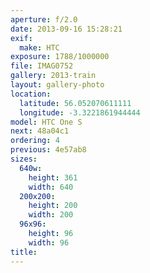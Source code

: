 ```yaml
---
aperture: f/2.0
date: 2013-09-16 15:28:21
exif:
  make: HTC
exposure: 1788/1000000
file: IMAG0752
gallery: 2013-train
layout: gallery-photo
location:
  latitude: 56.052070611111
  longitude: -3.3221861944444
model: HTC One S
next: 48a04c1
ordering: 4
previous: 4e57ab8
sizes:
  640w:
    height: 361
    width: 640
  200x200:
    height: 200
    width: 200
  96x96:
    height: 96
    width: 96
title: 
---
```

